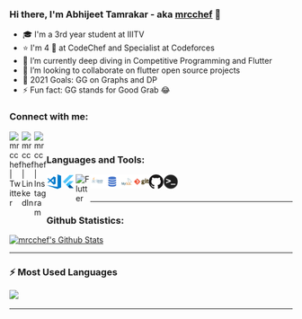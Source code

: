 ### Hi there, I'm Abhijeet Tamrakar - aka [mrcchef][linkedin] 👋

- 🎓 I'm a 3rd year student at IIITV 
- ⭐ I'm 4 🌟 at CodeChef and Specialist at Codeforces
- 🌱 I’m currently deep diving in Competitive Programming and Flutter
- 👯 I’m looking to collaborate on flutter open source projects
- 🥅 2021 Goals: GG on Graphs and DP
- ⚡ Fun fact: GG stands for Good Grab 😂


### Connect with me:

[<img align="left" alt="mrcchef | Twitter" width="22px" src="https://cdn.jsdelivr.net/npm/simple-icons@v3/icons/twitter.svg" />][twitter]
[<img align="left" alt="mrcchef | LinkedIn" width="22px" src="https://cdn.jsdelivr.net/npm/simple-icons@v3/icons/linkedin.svg" />][linkedin]
[<img align="left" alt="mrcchef | Instagram" width="22px" src="https://cdn.jsdelivr.net/npm/simple-icons@v3/icons/instagram.svg" />][instagram]

<br />

### Languages and Tools:

[<img align="left" alt="Visual Studio Code" width="26px" src="https://raw.githubusercontent.com/github/explore/80688e429a7d4ef2fca1e82350fe8e3517d3494d/topics/visual-studio-code/visual-studio-code.png" />][linkedin]
[<img align="left" alt="Flutter" width="26px" src="https://raw.githubusercontent.com/github/explore/80688e429a7d4ef2fca1e82350fe8e3517d3494d/topics/flutter/flutter.png" />][linkedin]
[<img align="left" alt="Flutter" width="26px" src="https://raw.githubusercontent.com/isocpp/logos/master/cpp_logo.png" />][linkedin]
[<img align="left" alt="SQL" width="26px" src="https://raw.githubusercontent.com/github/explore/80688e429a7d4ef2fca1e82350fe8e3517d3494d/topics/java/java.png" />][linkedin]
[<img align="left" alt="SQL" width="26px" src="https://raw.githubusercontent.com/github/explore/80688e429a7d4ef2fca1e82350fe8e3517d3494d/topics/sql/sql.png" />][linkedin]
[<img align="left" alt="MySQL" width="26px" src="https://raw.githubusercontent.com/github/explore/80688e429a7d4ef2fca1e82350fe8e3517d3494d/topics/mysql/mysql.png" />][linkedin]
[<img align="left" alt="Git" width="26px" src="https://raw.githubusercontent.com/github/explore/80688e429a7d4ef2fca1e82350fe8e3517d3494d/topics/git/git.png" />][linkedin]
[<img align="left" alt="GitHub" width="26px" src="https://raw.githubusercontent.com/github/explore/78df643247d429f6cc873026c0622819ad797942/topics/github/github.png" />][linkedin]
[<img align="left" alt="Terminal" width="26px" src="https://raw.githubusercontent.com/github/explore/80688e429a7d4ef2fca1e82350fe8e3517d3494d/topics/terminal/terminal.png" />][linkedin]

<br />
<br />

---

### Github Statistics:

[![mrcchef's Github Stats](https://github-readme-stats.vercel.app/api?username=mrcchef&count_private=true&theme=default&show_icons=true)](https://github.com/mrcchef)

---
### ⚡  Most Used Languages

<img src="https://github-readme-stats.vercel.app/api/top-langs/?username=mrcchef&theme=default&show_icons=true">

---

[twitter]: https://twitter.com/mr_cchef
[instagram]: https://www.instagram.com/mr_cchef/
[linkedin]: https://www.linkedin.com/in/abhijeettamrakar/
